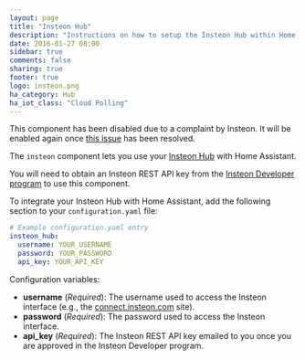 ```yaml
---
layout: page
title: "Insteon Hub"
description: "Instructions on how to setup the Insteon Hub within Home Assistant."
date: 2016-01-27 08:00
sidebar: true
comments: false
sharing: true
footer: true
logo: insteon.png
ha_category: Hub
ha_iot_class: "Cloud Polling"
---
```


<p class='note warning'>
This component has been disabled due to a complaint by Insteon. It will be enabled again once <a href='https://github.com/home-assistant/home-assistant/issues/3811'>this issue</a> has been resolved.
</p>

The `insteon` component lets you use your [Insteon Hub](http://www.insteon.com/insteon-hub/) with Home Assistant.

You will need to obtain an Insteon REST API key from the [Insteon Developer program](http://www.insteon.com/become-an-insteon-developer) to use this component.

To integrate your Insteon Hub with Home Assistant, add the following section to your `configuration.yaml` file:

```yaml
# Example configuration.yaml entry
insteon_hub:
  username: YOUR_USERNAME
  password: YOUR_PASSWORD
  api_key: YOUR_API_KEY
```

Configuration variables:

- **username** (*Required*): The username used to access the Insteon interface (e.g., the [connect.insteon.com](http://connect.insteon.com/) site).
- **password** (*Required*): The password used to access the Insteon interface.
- **api_key** (*Required*): The Insteon REST API key emailed to you once you are approved in the Insteon Developer program.

